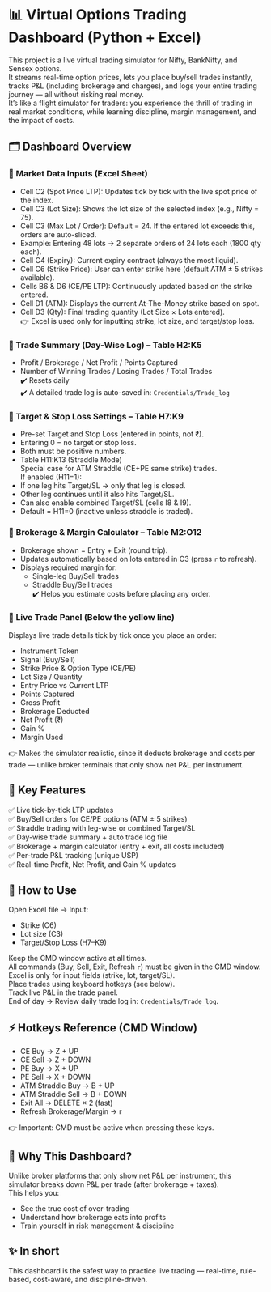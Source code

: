 # 📊 Virtual Options Trading Dashboard (Python + Excel)

This project is a live virtual trading simulator for Nifty, BankNifty, and Sensex options.  
It streams real-time option prices, lets you place buy/sell trades instantly, tracks P&L (including brokerage and charges), and logs your entire trading journey — all without risking real money.  
It’s like a flight simulator for traders: you experience the thrill of trading in real market conditions, while learning discipline, margin management, and the impact of costs.

## 🗂 Dashboard Overview

### 🔹 Market Data Inputs (Excel Sheet)

- Cell C2 (Spot Price LTP): Updates tick by tick with the live spot price of the index.
- Cell C3 (Lot Size): Shows the lot size of the selected index (e.g., Nifty = 75).
- Cell C3 (Max Lot / Order): Default = 24. If the entered lot exceeds this, orders are auto-sliced.
- Example: Entering 48 lots → 2 separate orders of 24 lots each (1800 qty each).
- Cell C4 (Expiry): Current expiry contract (always the most liquid).
- Cell C6 (Strike Price): User can enter strike here (default ATM ± 5 strikes available).
- Cells B6 & D6 (CE/PE LTP): Continuously updated based on the strike entered.
- Cell D1 (ATM): Displays the current At-The-Money strike based on spot.
- Cell D3 (Qty): Final trading quantity (Lot Size × Lots entered).  
👉 Excel is used only for inputting strike, lot size, and target/stop loss.

### 🔹 Trade Summary (Day-Wise Log) – Table H2:K5

- Profit / Brokerage / Net Profit / Points Captured
- Number of Winning Trades / Losing Trades / Total Trades  
✔️ Resets daily  
✔️ A detailed trade log is auto-saved in: `Credentials/Trade_log`

### 🔹 Target & Stop Loss Settings – Table H7:K9

- Pre-set Target and Stop Loss (entered in points, not ₹).
- Entering 0 = no target or stop loss.
- Both must be positive numbers.  
- Table H11:K13 (Straddle Mode)  
Special case for ATM Straddle (CE+PE same strike) trades.  
If enabled (H11=1):  
- If one leg hits Target/SL → only that leg is closed.  
- Other leg continues until it also hits Target/SL.  
- Can also enable combined Target/SL (cells I8 & I9).  
- Default = H11=0 (inactive unless straddle is traded).

### 🔹 Brokerage & Margin Calculator – Table M2:O12

- Brokerage shown = Entry + Exit (round trip).
- Updates automatically based on lots entered in C3 (press `r` to refresh).
- Displays required margin for:
  - Single-leg Buy/Sell trades  
  - Straddle Buy/Sell trades  
✔️ Helps you estimate costs before placing any order.

### 🔹 Live Trade Panel (Below the yellow line)

Displays live trade details tick by tick once you place an order:  
- Instrument Token  
- Signal (Buy/Sell)  
- Strike Price & Option Type (CE/PE)  
- Lot Size / Quantity  
- Entry Price vs Current LTP  
- Points Captured  
- Gross Profit  
- Brokerage Deducted  
- Net Profit (₹)  
- Gain %  
- Margin Used  

👉 Makes the simulator realistic, since it deducts brokerage and costs per trade — unlike broker terminals that only show net P&L per instrument.

## 🎯 Key Features

✅ Live tick-by-tick LTP updates  
✅ Buy/Sell orders for CE/PE options (ATM ± 5 strikes)  
✅ Straddle trading with leg-wise or combined Target/SL  
✅ Day-wise trade summary + auto trade log file  
✅ Brokerage + margin calculator (entry + exit, all costs included)  
✅ Per-trade P&L tracking (unique USP)  
✅ Real-time Profit, Net Profit, and Gain % updates  

## 🚀 How to Use

Open Excel file → Input:  
- Strike (C6)  
- Lot size (C3)  
- Target/Stop Loss (H7–K9)  

Keep the CMD window active at all times.  
All commands (Buy, Sell, Exit, Refresh `r`) must be given in the CMD window.  
Excel is only for input fields (strike, lot, target/SL).  
Place trades using keyboard hotkeys (see below).  
Track live P&L in the trade panel.  
End of day → Review daily trade log in: `Credentials/Trade_log`.  

## ⚡ Hotkeys Reference (CMD Window)

- CE Buy → Z + UP  
- CE Sell → Z + DOWN  
- PE Buy → X + UP  
- PE Sell → X + DOWN  
- ATM Straddle Buy → B + UP  
- ATM Straddle Sell → B + DOWN  
- Exit All → DELETE × 2 (fast)  
- Refresh Brokerage/Margin → r  

👉 Important: CMD must be active when pressing these keys.

## 📌 Why This Dashboard?

Unlike broker platforms that only show net P&L per instrument, this simulator breaks down P&L per trade (after brokerage + taxes).  
This helps you:  
- See the true cost of over-trading  
- Understand how brokerage eats into profits  
- Train yourself in risk management & discipline

## ✨ In short

This dashboard is the safest way to practice live trading — real-time, rule-based, cost-aware, and discipline-driven.
